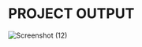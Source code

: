 # PROJECT OUTPUT

![Screenshot (12)](https://user-images.githubusercontent.com/94118694/143390280-a417aefb-d073-4314-84ac-b4989a705223.png)

